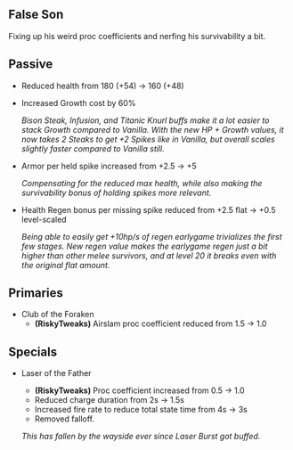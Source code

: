 ## False Son

Fixing up his weird proc coefficients and nerfing his survivability a bit.

## Passive

- Reduced health from 180 (+54) -> 160 (+48)
- Increased Growth cost by 60%

	*Bison Steak, Infusion, and Titanic Knurl buffs make it a lot easier to stack Growth compared to Vanilla. With the new HP + Growth values, it now takes 2 Steaks to get +2 Spikes like in Vanilla, but overall scales slightly faster compared to Vanilla still.*
	
- Armor per held spike increased from +2.5 -> +5

	*Compensating for the reduced max health, while also making the survivability bonus of holding spikes more relevant.*

- Health Regen bonus per missing spike reduced from +2.5 flat -> +0.5 level-scaled

	*Being able to easily get +10hp/s of regen earlygame trivializes the first few stages. New regen value makes the earlygame regen just a bit higher than other melee survivors, and at level 20 it breaks even with the original flat amount.*

## Primaries

- Club of the Foraken
	- **(RiskyTweaks)** Airslam proc coefficient reduced from 1.5 -> 1.0

## Specials

- Laser of the Father
	- **(RiskyTweaks)** Proc coefficient increased from 0.5 -> 1.0
	- Reduced charge duration from 2s -> 1.5s
	- Increased fire rate to reduce total state time from 4s -> 3s
	- Removed falloff.
	
	*This has fallen by the wayside ever since Laser Burst got buffed.*